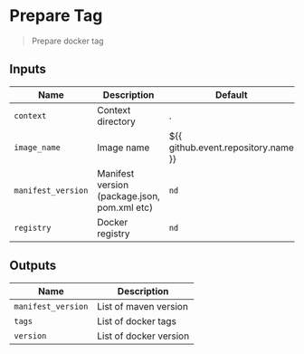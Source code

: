 
# Prepare Tag
> Prepare docker tag

## Inputs 

| Name | Description | Default | Required | 
| ---- | ----------- | ------- | -------- |
| `context` | Context directory | . | `false` |
| `image_name` | Image name | ${{ github.event.repository.name }} | `false` |
| `manifest_version` | Manifest version (package.json, pom.xml etc) | `nd` | `true` |
| `registry` | Docker registry | `nd` | `true` |


## Outputs 

| Name | Description |
| ---- | ----------- |
| `manifest_version` | List of maven version |
| `tags` | List of docker tags |
| `version` | List of docker version |

        